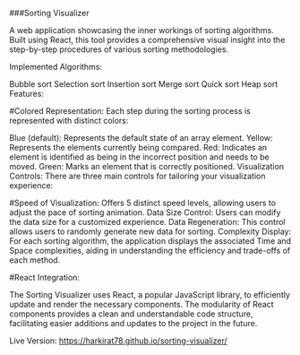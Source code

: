 ###Sorting Visualizer

A web application showcasing the inner workings of sorting algorithms. Built using React, this tool provides a comprehensive visual insight into the step-by-step procedures of various sorting methodologies.

Implemented Algorithms:

Bubble sort
Selection sort
Insertion sort
Merge sort
Quick sort
Heap sort
Features:

#Colored Representation:
Each step during the sorting process is represented with distinct colors:

Blue (default): Represents the default state of an array element.
Yellow: Represents the elements currently being compared.
Red: Indicates an element is identified as being in the incorrect position and needs to be moved.
Green: Marks an element that is correctly positioned.
Visualization Controls:
There are three main controls for tailoring your visualization experience:

#Speed of Visualization: Offers 5 distinct speed levels, allowing users to adjust the pace of sorting animation.
Data Size Control: Users can modify the data size for a customized experience.
Data Regeneration: This control allows users to randomly generate new data for sorting.
Complexity Display:
For each sorting algorithm, the application displays the associated Time and Space complexities, aiding in understanding the efficiency and trade-offs of each method.

#React Integration:

The Sorting Visualizer uses React, a popular JavaScript library, to efficiently update and render the necessary components. The modularity of React components provides a clean and understandable code structure, facilitating easier additions and updates to the project in the future.

Live Version: https://harkirat78.github.io/sorting-visualizer/


